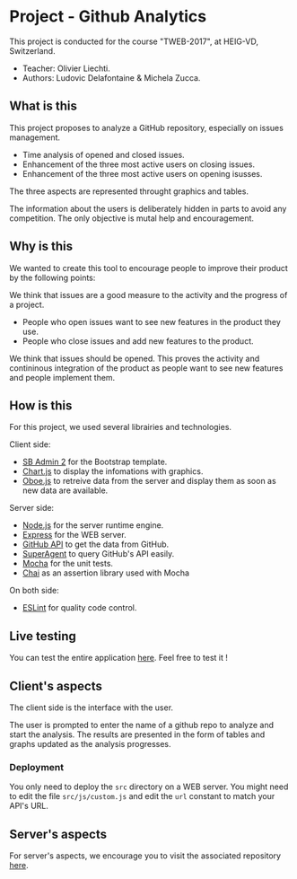 # Project - Github Analytics
This project is conducted for the course "TWEB-2017", at HEIG-VD, Switzerland.

* Teacher: Olivier Liechti.
* Authors: Ludovic Delafontaine & Michela Zucca.

## What is this
This project proposes to analyze a GitHub repository, especially on issues management.
	
* Time analysis of opened and closed issues.
* Enhancement of the three most active users on closing issues.
* Enhancement of the three most active users on opening isusses.
	
The three aspects are represented throught graphics and tables.
	
The information about the users is deliberately hidden in parts to avoid any competition. The only objective is mutal help and encouragement.
	
## Why is this
We wanted to create this tool to encourage people to improve their product by the following points:

We think that issues are a good measure to the activity and the progress of a project.

* People who open issues want to see new features in the product they use. 
* People who close issues and add new features to the product.

We think that issues should be opened. This proves the activity and contininous integration of the product as people want to see new features and people implement them.

## How is this
For this project, we used several librairies and technologies.
 
Client side:
* [SB Admin 2](https://startbootstrap.com/template-overviews/sb-admin-2/) for the Bootstrap template.
* [Chart.js](http://www.chartjs.org/) to display the infomations with graphics.
* [Oboe.js](http://oboejs.com/) to retreive data from the server and display them as soon as new data are available.

Server side:
* [Node.js](https://nodejs.org/) for the server runtime engine.
* [Express](http://expressjs.com/) for the WEB server.
* [GitHub API](https://developer.github.com/v3/) to get the data from GitHub.
* [SuperAgent](https://github.com/visionmedia/superagent) to query GitHub's API easily.
* [Mocha](https://mochajs.org/) for the unit tests.
* [Chai](http://chaijs.com/) as an assertion library used with Mocha

On both side:
* [ESLint](https://eslint.org/) for quality code control.

## Live testing
You can test the entire application [here](https://heig-vd-tweb2017.github.io/client/). Feel free to test it !

## Client's aspects
The client side is the interface with the user.

The user is prompted to enter the name of a github repo to analyze and start the analysis. The results are presented in the form of tables and graphs updated as the analysis progresses.

### Deployment
You only need to deploy the `src` directory on a WEB server. You might need to edit the file `src/js/custom.js` and edit the `url` constant to match your API's URL.

## Server's aspects
For server's aspects, we encourage you to visit the associated repository [here](https://github.com/heig-vd-tweb2017/server).
